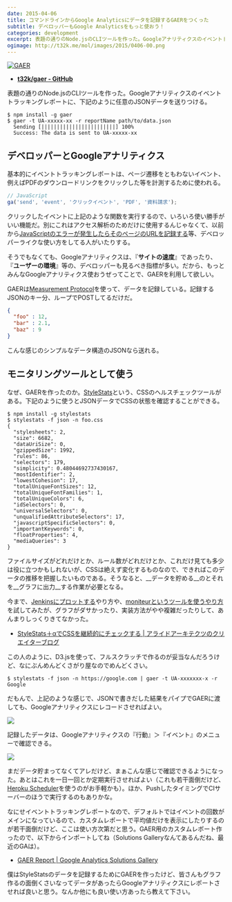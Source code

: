 ```yaml
---
date: 2015-04-06
title: コマンドラインからGoogle Analyticsにデータを記録するGAERをつくった
subtitle: デベロッパーもGoogle Analyticsをもっと使おう！
categories: development
excerpt: 表題の通りのNode.jsのCLIツールを作った。Googleアナリティクスのイベントトラッキングレポートに、下記のように任意のJSONデータを送りつける。
ogimage: http://t32k.me/mol/images/2015/0406-00.png
---
```


[![GAER](/mol/images/2015/0406-00.png)](https://github.com/t32k/gaer)

+ __[t32k/gaer - GitHub](https://github.com/t32k/gaer)__

表題の通りのNode.jsのCLIツールを作った。Googleアナリティクスのイベントトラッキングレポートに、下記のように任意のJSONデータを送りつける。

```shell
$ npm install -g gaer 
$ gaer -t UA-xxxxx-xx -r reportName path/to/data.json
  Sending [||||||||||||||||||||||||] 100%
  Success: The data is sent to UA-xxxxx-xx
```

## デベロッパーとGoogleアナリティクス

基本的にイベントトラッキングレポートは、ページ遷移をともわないイベント、例えばPDFのダウンロードリンクをクリックした等を計測するために使われる。

```javascript
// JavaScript
ga('send', 'event', 'クリックイベント', 'PDF', '資料請求');
```

クリックしたイベントに上記のような関数を実行するので、いろいろ使い勝手がいい機能だ。別にこれはアクセス解析のためだけに使用するんじゃなくて、以前から[JavaScriptのエラーが発生したらそのページのURLを記録する](http://qiita.com/hidek84/items/e42f8632d95b9444aea4)等、デベロッパーライクな使い方をしてる人がいたりする。

そうでもなくても、Googleアナリティクスは、『__サイトの速度__』であったり、『__ユーザーの環境__』等の、デベロッパーも見るべき指標が多い。だから、もっとみんなGoogleアナリティクス使おうぜってことで、GAERを利用して欲しい。

GAERは[Measurement Protocol](https://developers.google.com/analytics/devguides/collection/protocol/v1/devguide)を使って、データを記録している。記録するJSONのキー分、ループでPOSTしてるだけだ。

```json
{
  "foo" : 12,
  "bar" : 2.1,
  "baz" : 9
}
```

こんな感じのシンプルなデータ構造のJSONなら送れる。


## モニタリングツールとして使う

なぜ、GAERを作ったのか。[StyleStats](https://github.com/t32k/stylestats)という、CSSのヘルスチェックツールがある。下記のように使うとJSONデータでCSSの状態を確認することができる。

```shell
$ npm install -g stylestats
$ stylestats -f json -n foo.css
{
  "stylesheets": 2,
  "size": 6682,
  "dataUriSize": 0,
  "gzippedSize": 1992,
  "rules": 86,
  "selectors": 179,
  "simplicity": 0.48044692737430167,
  "mostIdentifier": 2,
  "lowestCohesion": 17,
  "totalUniqueFontSizes": 12,
  "totalUniqueFontFamilies": 1,
  "totalUniqueColors": 6,
  "idSelectors": 0,
  "universalSelectors": 0,
  "unqualifiedAttributeSelectors": 17,
  "javascriptSpecificSelectors": 0,
  "importantKeywords": 0,
  "floatProperties": 4,
  "mediaQueries": 3
}
```

ファイルサイズがどれだけとか、ルール数がどれだけとか、これだけ見ても多少は役に立つかもしれないが、CSSは絶えず変化するものなので、できればこのデータの推移を把握したいものである。そうなると、__データを貯める__のとそれを__グラフに出力__する作業が必要となる。

今まで、[Jenkinsにプロットする](https://github.com/t32k/stylestats/wiki/Plot-with-Jenkins)やり方や、[moniteurというツールを使うやり方](https://github.com/t32k/stylestats/wiki/Plot-with-moniteur)を試してみたが、グラフがダサかったり、実装方法がやや複雑だったりして、あんまりしっくりきてなかった。

+ [StyleStats＋αでCSSを継続的にチェックする | アライドアーキテクツのクリエイターブログ](http://creator.aainc.co.jp/archives/7123)

この人のように、D3.jsを使って、フルスクラッチで作るのが妥当なんだろうけど、なにぶんめんどくさがり屋なのでめんどくさい。

```shell
$ stylestats -f json -n https://google.com | gaer -t UA-xxxxxxx-x -r Google
```

だもんで、上記のような感じで、JSONで書きだした結果をパイプでGAERに渡しても、Googleアナリティクスにレコードさせればよい。

[![](/mol/images/2015/0406-01.png)](http://t32k.me/mol/images/2015/0406-01.png)

記録したデータは、Googleアナリティクスの『行動』＞『イベント』のメニューで確認できる。

[![](/mol/images/2015/0406-02.png)](http://t32k.me/mol/images/2015/0406-02.png)

まだデータ貯まってなくてアレだけど、まぁこんな感じで確認できるようになった。あとはこれを一日一回とか定期実行させればよい（これも若干面倒だけど、[Heroku Scheduler](https://addons.heroku.com/scheduler)を使うのがお手軽かも）。ほか、PushしたタイミングでCIサーバーのほうで実行するのもありかな。

なにせイベントトラッキングレポートなので、デフォルトではイベントの回数がメインになっているので、カスタムレポートで平均値だけを表示にしたりするのが若干面倒だけど、ここは使い方次第だと思う。GAER用のカスタムレポート作ったので、以下からインポートしてね（Solutions Galleryなんてあるんだね、最近のGAは）。

+ [GAER Report | Google Analytics Solutions Gallery](https://www.google.com/analytics/gallery/#posts/search/%3F_.viewId%3Drdf3ytkGQPmTXMiPHErVoA/)

僕はStyleStatsのデータを記録するためにGAERを作ったけど、皆さんもグラフ作るの面倒くさいなってデータがあったらGoogleアナリティクスにレポートさせれば良いと思う。なんか他にも良い使い方あったら教えて下さい。




